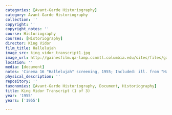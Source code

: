 ```yaml
---
categories: [Avant-Garde Historiography]
category: Avant-Garde Historiography
collection: ''
copyright: ''
copyright_notes: ''
course: Historiography
courses: [Historiography]
director: King Vidor
film_title: Hallelujah
image_src: king_vidor_transcript1.jpg
image_url: http://gainesfilm.qa-lamp.ccnmtl.columbia.edu/sites/files/gainesfilm/images/king_vidor_transcript1.jpg
location: ''
media: [document]
notes: 'Cinema 16 "Hallelujah" screening, 1955; Included: ill. from "Hallelujah" (1929)'
physical_description: ''
repository: ''
taxonomies: [Avant-Garde Historiography, Document, Historiography]
title: King Vidor Transcript (1 of 3)
year: '1955'
years: ['1955']

---
```

